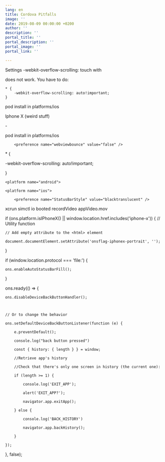 ```yaml
---
lang: en
title: Cordova Pitfalls
image: ''
date: 2019-08-09 00:00:00 +0200
author: ''
description: ''
portal_title: ''
portal_description: ''
portal_image: ''
portal_link: ''

---
```

Settings -webkit-overflow-scrolling: touch with

<preference name="DisallowOverscroll" value="true" /><preference name="webviewbounce" value="false" />

does not work. You have to do: 

    * {
    	-webkit-overflow-scrolling: auto!important;
    }

pod install in platforms/ios

<allow-navigation href="*" />

Iphone X (weird stuff)

\- <meta name=”viewport” content=”...... initial-scale=1, width=device-width, height=device-height, viewport-fit=cover”>

pod install in platforms/ios

<allow-navigation href="*" />

 <preference name="DisallowOverscroll" value="true" />

        <preference name="webviewbounce" value="false" />

\* {

  -webkit-overflow-scrolling: auto!important;

}

<preference name="StatusBarOverlaysWebView" value="true" />

    <platform name="android">

<preference name="StatusBarBackgroundColor" value="#424242" />

</platform>

    <platform name="ios">

        <preference name="StatusBarStyle" value="blacktranslucent" />

</platform>

xcrun simctl io booted recordVideo appVideo.mov

if (ons.platform.isIPhoneX() || window.location.href.includes('iphone-x')) { // Utility function

    // Add empty attribute to the <html> element

    document.documentElement.setAttribute('onsflag-iphonex-portrait', '');

}

if (window.location.protocol === 'file:') {

    ons.enableAutoStatusBarFill();

}

ons.ready(() => {

    ons.disableDeviceBackButtonHandler();

    

    // Or to change the behavior

    ons.setDefaultDeviceBackButtonListener(function (e) {

        e.preventDefault();

        console.log("back button pressed")

        const { history: { length } } = window;

        //Retrieve app's history

        //Check that there's only one screen in history (the current one):

        if (length >= 1) {

            console.log('EXIT_APP');

            alert('EXIT_APP?');

            navigator.app.exitApp();

        } else {

            console.log('BACK_HISTORY')

            navigator.app.backHistory();

        }

    });

}, false);